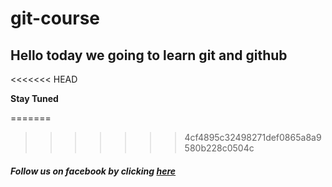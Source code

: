 # git-course

## Hello today we going to learn git and github
<<<<<<< HEAD

**Stay Tuned**

=======
>>>>>>> 4cf4895c32498271def0865a8a9580b228c0504c
##### Follow us on facebook by clicking [here](https://www.facebook.com/bouras.monsef/)

